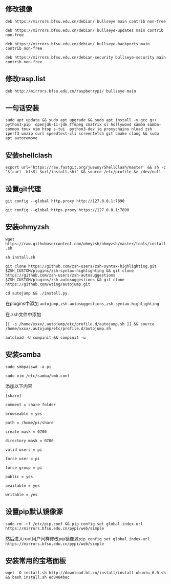 ## 修改镜像


`deb https://mirrors.bfsu.edu.cn/debian/ bullseye main contrib non-free`

`deb https://mirrors.bfsu.edu.cn/debian/ bullseye-updates main contrib non-free`

`deb https://mirrors.bfsu.edu.cn/debian/ bullseye-backports main contrib non-free`

`deb https://mirrors.bfsu.edu.cn/debian-security bullseye-security main contrib non-free`

## 修改rasp.list

`deb http://mirrors.bfsu.edu.cn/raspberrypi/ bullseye main`

## 一句话安装

`sudo apt update && sudo apt upgrade && sudo apt install -y gcc g++ python3-pip 
openjdk-11-jdk ffmpeg cmatrix sl hollywood samba samba-common tmux vim htop s-tui 
python3-dev jq proxychains nload zsh iperf3 unzip curl speedtest-cli screenfetch git cmake clang && sudo 
apt autoremove`

## 安装shellclash

`export url='https://raw.fastgit.org/juewuy/ShellClash/master' && sh -c "$(curl -kfsSl $url/install.sh)" && source /etc/profile &> /dev/null`

## 设置git代理

`git config --global http.proxy http://127.0.0.1:7890`

`git config --global https.proxy https://127.0.0.1:7890`

## 安装ohmyzsh

`wget https://raw.githubusercontent.com/ohmyzsh/ohmyzsh/master/tools/install.sh`

`sh install.sh`

`git clone https://github.com/zsh-users/zsh-syntax-highlighting.git $ZSH_CUSTOM/plugins/zsh-syntax-highlighting && git clone https://github.com/zsh-users/zsh-autosuggestions $ZSH_CUSTOM/plugins/zsh-autosuggestions && git clone https://github.com/wting/autojump.git`

`cd autojump && ./install.py`

在plugins中添加
`autojump,zsh-autosuggestions,zsh-syntax-highlighting`

在.zsh文件中添加

`[[ -s /home/xxxx/.autojump/etc/profile.d/autojump.sh ]] && source /home/xxxx/.autojump/etc/profile.d/autojump.sh`

`autoload -U compinit && compinit -u`

## 安装samba

`sudo smbpasswd -a pi`

`sudo vim /etc/samba/smb.conf`

添加以下内容

`[share]`

`comment = share folder`

`browseable = yes`

`path = /home/pi/share`

`create mask = 0700`

`directory mask = 0700`

`valid users = pi`

`force user = pi`

`force group = pi`

`public = yes`

`available = yes`

`writable = yes`

## 设置pip默认镜像源

`sudo rm -rf /etc/pip.conf && pip config set global.index-url https://mirrors.bfsu.edu.cn/pypi/web/simple`

然后进入root用户同样修改pip镜像源`pip config set global.index-url https://mirrors.bfsu.edu.cn/pypi/web/simple`

## 安装常用的宝塔面板

`wget -O install.sh http://download.bt.cn/install/install-ubuntu_6.0.sh && bash install.sh ed8484bec`
